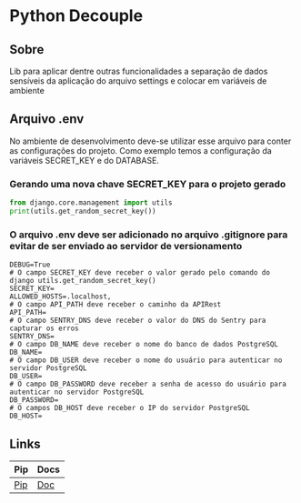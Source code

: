 # Python Decouple

## Sobre

Lib para aplicar dentre outras funcionalidades a separação de dados sensíveis da aplicação do arquivo settings e colocar em variáveis de ambiente

## Arquivo .env
No ambiente de desenvolvimento deve-se utilizar esse arquivo para conter as configurações do projeto. Como exemplo 
temos a configuração da variáveis SECRET_KEY e do DATABASE.

### Gerando uma nova chave SECRET_KEY para o projeto gerado

```python
from django.core.management import utils
print(utils.get_random_secret_key())
```

### O arquivo .env deve ser adicionado no arquivo .gitignore para evitar de ser enviado ao servidor de versionamento  

  
```
DEBUG=True
# O campo SECRET_KEY deve receber o valor gerado pelo comando do django utils.get_random_secret_key() 
SECRET_KEY=
ALLOWED_HOSTS=.localhost,
# O campo API_PATH deve receber o caminho da APIRest
API_PATH=
# O campo SENTRY_DNS deve receber o valor do DNS do Sentry para capturar os erros 
SENTRY_DNS=
# O campo DB_NAME deve receber o nome do banco de dados PostgreSQL
DB_NAME=
# O campo DB_USER deve receber o nome do usuário para autenticar no servidor PostgreSQL
DB_USER=
# O campo DB_PASSWORD deve receber a senha de acesso do usuário para autenticar no servidor PostgreSQL
DB_PASSWORD=
# O campos DB_HOST deve receber o IP do servidor PostgreSQL
DB_HOST=
```

## Links
|Pip |Docs  |
--- | --- |
|[Pip](https://pypi.org/project/python-decouple/)|[Doc](https://github.com/henriquebastos/python-decouple)|
